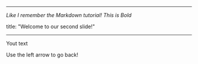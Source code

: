 

---

_Like I remember the Markdown tutorial!_
*This is Bold*

title: "Welcome to our second slide!"

---

Yout text

Use the left arrow to go back!
